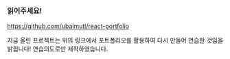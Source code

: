 ### 읽어주세요!

https://github.com/ubaimutl/react-portfolio

지금 올린 프로젝트는 위의 링크에서 포트폴리오를 활용하여 다시 만들어 연습한 것임을 밝힙니다!
연습의도로만 제작하였습니다.

